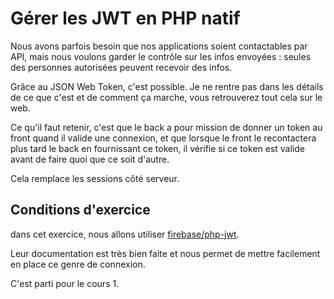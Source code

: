 # Gérer les JWT en PHP natif

Nous avons parfois besoin que nos applications soient contactables par API, mais nous voulons garder le contrôle sur les infos envoyées : seules des personnes autorisées peuvent recevoir des infos.

Grâce au JSON Web Token, c'est possible. Je ne rentre pas dans les détails de ce que c'est et de comment ça marche, vous retrouverez tout cela sur le web.

Ce qu'il faut retenir, c'est que le back a pour mission de donner un token au front quand il valide une connexion, et que lorsque le front le recontactera plus tard le back en fournissant ce token, il vérifie si ce token est valide avant de faire quoi que ce soit d'autre.

Cela remplace les sessions côté serveur.

## Conditions d'exercice
dans cet exercice, nous allons utiliser [firebase/php-jwt](https://github.com/firebase/php-jwt). 

Leur documentation est très bien faite et nous permet de mettre facilement en place ce genre de connexion.

C'est parti pour le cours 1.